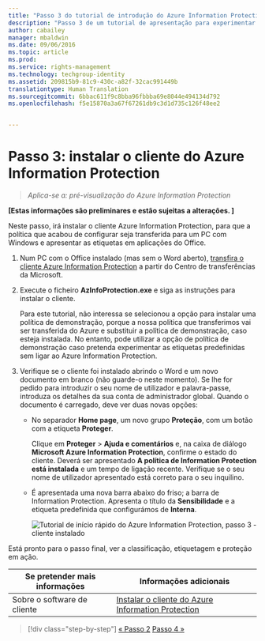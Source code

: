 ```yaml
---
title: "Passo 3 do tutorial de introdução do Azure Information Protection | Azure Information Protection"
description: "Passo 3 de um tutorial de apresentação para experimentar rapidamente o Microsoft Azure Information Protection na sua organização com apenas 4 passos que devem demorar menos de 15 minutos."
author: cabailey
manager: mbaldwin
ms.date: 09/06/2016
ms.topic: article
ms.prod: 
ms.service: rights-management
ms.technology: techgroup-identity
ms.assetid: 209815b9-81c9-430c-a82f-32cac991449b
translationtype: Human Translation
ms.sourcegitcommit: 6bbac611f9c8bba96fbbba69e8044e494134d792
ms.openlocfilehash: f5e15870a3a67f67261db9c3d1d735c126f48ee2


---
```


# Passo 3: instalar o cliente do Azure Information Protection 

>*Aplica-se a: pré-visualização do Azure Information Protection*

**[Estas informações são preliminares e estão sujeitas a alterações. ]**

Neste passo, irá instalar o cliente Azure Information Protection, para que a política que acabou de configurar seja transferida para um PC com Windows e apresentar as etiquetas em aplicações do Office. 

1. Num PC com o Office instalado (mas sem o Word aberto), [transfira o cliente Azure Information Protection](https://www.microsoft.com/en-us/download/details.aspx?id=53018) a partir do Centro de transferências da Microsoft. 

2. Execute o ficheiro **AzInfoProtection.exe** e siga as instruções para instalar o cliente.

    Para este tutorial, não interessa se selecionou a opção para instalar uma política de demonstração, porque a nossa política que transferimos vai ser transferida do Azure e substituir a política de demonstração, caso esteja instalada. No entanto, pode utilizar a opção de política de demonstração caso pretenda experimentar as etiquetas predefinidas sem ligar ao Azure Information Protection. 

3. Verifique se o cliente foi instalado abrindo o Word e um novo documento em branco (não guarde-o neste momento). Se lhe for pedido para introduzir o seu nome de utilizador e palavra-passe, introduza os detalhes da sua conta de administrador global. Quando o documento é carregado, deve ver duas novas opções:

    - No separador **Home page**, um novo grupo **Proteção**, com um botão com a etiqueta **Proteger**.

        Clique em **Proteger** > **Ajuda e comentários** e, na caixa de diálogo **Microsoft Azure Information Protection**, confirme o estado do cliente. Deverá ser apresentado **A política de Information Protection está instalada** e um tempo de ligação recente. Verifique se o seu nome de utilizador apresentado está correto para o seu inquilino.

    - É apresentada uma nova barra abaixo do friso; a barra de Information Protection. Apresenta o título da **Sensibilidade** e a etiqueta predefinida que configurámos de **Interna**. 
    
        ![Tutorial de início rápido do Azure Information Protection, passo 3 - cliente instalado](../media/word2013-callouts2.png)

Está pronto para o passo final, ver a classificação, etiquetagem e proteção em ação.

|Se pretender mais informações|Informações adicionais|
|--------------------------------|--------------------------|
|Sobre o software de cliente|[Instalar o cliente do Azure Information Protection](info-protect-client.md)|


>[!div class="step-by-step"]
[&#171; Passo 2](infoprotect-tutorial-step2.md)
[Passo 4 &#187;](infoprotect-tutorial-step4.md)


<!--HONumber=Sep16_HO1-->


